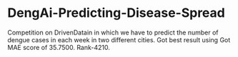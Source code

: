 # DengAi-Predicting-Disease-Spread
Competition on DrivenDatain in which we have to predict the number of dengue cases in each week in two different cities. 
Got best result using 
Got MAE score of 35.7500. Rank-4210. 
